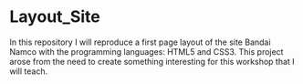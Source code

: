 # Layout_Site
In this repository I will reproduce a first page layout of the site Bandai Namco with the programming languages: HTML5 and CSS3. This project arose from the need to create something interesting for this workshop that I will teach.
